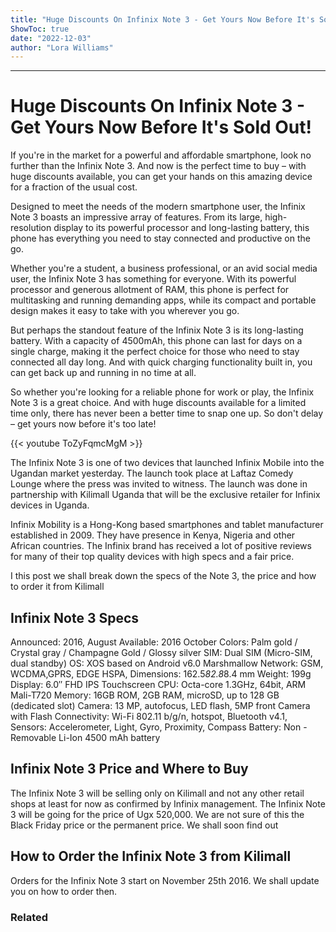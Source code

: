 ```yaml
---
title: "Huge Discounts On Infinix Note 3 - Get Yours Now Before It's Sold Out!"
ShowToc: true 
date: "2022-12-03"
author: "Lora Williams"
---
```

*****
# Huge Discounts On Infinix Note 3 - Get Yours Now Before It's Sold Out!

If you're in the market for a powerful and affordable smartphone, look no further than the Infinix Note 3. And now is the perfect time to buy – with huge discounts available, you can get your hands on this amazing device for a fraction of the usual cost.

Designed to meet the needs of the modern smartphone user, the Infinix Note 3 boasts an impressive array of features. From its large, high-resolution display to its powerful processor and long-lasting battery, this phone has everything you need to stay connected and productive on the go.

Whether you're a student, a business professional, or an avid social media user, the Infinix Note 3 has something for everyone. With its powerful processor and generous allotment of RAM, this phone is perfect for multitasking and running demanding apps, while its compact and portable design makes it easy to take with you wherever you go.

But perhaps the standout feature of the Infinix Note 3 is its long-lasting battery. With a capacity of 4500mAh, this phone can last for days on a single charge, making it the perfect choice for those who need to stay connected all day long. And with quick charging functionality built in, you can get back up and running in no time at all.

So whether you're looking for a reliable phone for work or play, the Infinix Note 3 is a great choice. And with huge discounts available for a limited time only, there has never been a better time to snap one up. So don't delay – get yours now before it's too late!

{{< youtube ToZyFqmcMgM >}} 



The Infinix Note 3 is one of two devices that launched Infinix Mobile into the Ugandan market yesterday. The launch took place at Laftaz Comedy Lounge where the press was invited to witness. The launch was done in partnership with Kilimall Uganda that will be the exclusive retailer for Infinix devices in Uganda.
 
Infinix Mobility is a Hong-Kong based smartphones and tablet manufacturer established in 2009. They have presence in Kenya, Nigeria and other African countries. The Infinix brand has received a lot of positive reviews for many of their top quality devices with high specs and a fair price. 
 
I this post we shall break down the specs of the Note 3, the price and how to order it from Kilimall
 
## Infinix Note 3 Specs
 
Announced: 2016, August
Available: 2016 October
Colors: Palm gold / Crystal gray / Champagne Gold / Glossy silver
SIM: Dual SIM (Micro-SIM, dual standby)
OS: XOS based on Android v6.0 Marshmallow
Network: GSM, WCDMA,GPRS, EDGE HSPA,
Dimensions: 162.5*82.8*8.4 mm
Weight: 199g
Display: 6.0″ FHD IPS Touchscreen
CPU: Octa-core 1.3GHz, 64bit, ARM Mali-T720
Memory: 16GB ROM, 2GB RAM, microSD, up to 128 GB (dedicated slot)
Camera: 13 MP, autofocus, LED flash, 5MP front Camera with Flash
Connectivity: Wi-Fi 802.11 b/g/n, hotspot, Bluetooth v4.1,
Sensors: Accelerometer, Light, Gyro, Proximity, Compass
Battery: Non -Removable Li-Ion 4500 mAh battery
 
## Infinix Note 3 Price and Where to Buy
 
The Infinix Note 3 will be selling only on Kilimall and not any other retail shops at least for now as confirmed by Infinix management. The Infinix Note 3 will be going for the price of Ugx 520,000. We are not sure of this the Black Friday price or the permanent price. We shall soon find out
 
## How to Order the Infinix Note 3 from Kilimall
 
Orders for the Infinix Note 3 start on November 25th 2016. We shall update you on how to order then.
 
### Related



